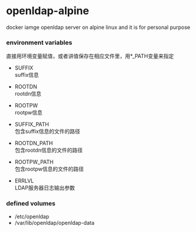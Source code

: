 # openldap-alpine

docker iamge openldap server on alpine linux
and it is for personal purpose

### environment variables

直接用环境变量赋值，或者讲值保存在相应文件里，用*_PATH变量来指定

  - SUFFIX  
    suffix信息
    
  - ROOTDN  
    rootdn信息

  - ROOTPW  
    rootpw信息

  - SUFFIX_PATH  
    包含suffix信息的文件的路径

  - ROOTDN_PATH  
    包含rootdn信息的文件的路径

  - ROOTPW_PATH  
    包含rootpw信息的文件的路径

  - ERRLVL  
    LDAP服务器日志输出参数


### defined volumes
  - /etc/openldap
  - /var/lib/openldap/openldap-data